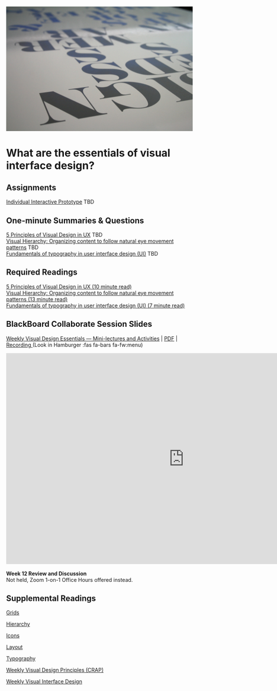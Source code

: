 ![Type on Page](assets/images/4762082009_e0754cd5c3_b.jpg ':class=banner-image')

# What are the essentials of visual interface design?

## Assignments
[Individual Interactive Prototype](#) <span class='badge'> TBD</span>

## One-minute Summaries & Questions
[5 Principles of Visual Design in UX](#) <span class='badge'> TBD</span>  
[Visual Hierarchy: Organizing content to follow natural eye movement patterns](#)  <span class='badge'> TBD</span>  
[Fundamentals of typography in user interface design (UI)](#)  <span class='badge'> TBD</span>  

## Required Readings  
[5 Principles of Visual Design in UX (10 minute read)](https://www.nngroup.com/articles/principles-visual-design/)  
[Visual Hierarchy: Organizing content to follow natural eye movement patterns (13 minute read)](https://www.interaction-design.org/literature/article/visual-hierarchy-organizing-content-to-follow-natural-eye-movement-patterns)  
[Fundamentals of typography in user interface design (UI) (7 minute read)](https://uxdesign.cc/fundamentals-of-typography-in-user-interface-design-ui-67cdd13bfa24)  

## BlackBoard Collaborate Session Slides
[Weekly Visual Design Essentials — Mini-lectures and Activities](https://docs.google.com/presentation/d/e/2PACX-1vRmdoopTNvxKSMr8rONABJZiUt3FKBywIV1ZUwwSFYoIC9B3ksjoelbzX8g7pjcfezWUWkBXHBVMQci/pub?start=false&loop=false&delayms=3000) | [PDF](#) | [Recording ](https://canvas.sfu.ca/courses/64326/external_tools/3544) (Look in Hamburger :fas fa-bars fa-fw:menu)  

<div class="video-container-16by9"><iframe src="https://docs.google.com/presentation/d/e/2PACX-1vRdfDDdBLFcwOJ4qUNWlGzyffy8qmRVZ32nsNwjT_Y2RjaBiFskNiVZKyTEWODwQqU1A1G85HAG9PaL/embed?start=false&loop=false&delayms=3000" frameborder="0" width="960" height="569" allowfullscreen="true" mozallowfullscreen="true" webkitallowfullscreen="true"></iframe></div>

**Week 12 Review and Discussion**  
Not held, Zoom 1-on-1 Office Hours offered instead.

## Supplemental Readings  

[Grids](ux-techniques-guide/08.what-are-the-essentials-of-visual-interface-design/grids.md ':include')

[Hierarchy](ux-techniques-guide/08.what-are-the-essentials-of-visual-interface-design/hierarchy.md ':include')

[Icons](ux-techniques-guide/08.what-are-the-essentials-of-visual-interface-design/icons.md ':include')

[Layout](ux-techniques-guide/08.what-are-the-essentials-of-visual-interface-design/layout.md ':include')

[Typography](ux-techniques-guide/08.what-are-the-essentials-of-visual-interface-design/typography.md ':include')

[Weekly Visual Design Principles (CRAP)](ux-techniques-guide/08.what-are-the-essentials-of-visual-interface-design/visual-design-principles.md ':include')

[Weekly Visual Interface Design](ux-techniques-guide/08.what-are-the-essentials-of-visual-interface-design/visual-interface-design.md ':include')

